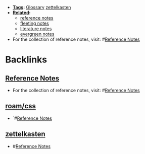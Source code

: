 - **[Tags](<Tags.md>):** [Glossary](<Glossary.md>) [zettelkasten](<zettelkasten.md>)
- **[Related](<Related.md>):**
    - [reference notes](<reference notes.md>)
    - [fleeting notes](<fleeting notes.md>)
    - [literature notes](<literature notes.md>)
    - [evergreen notes](<evergreen notes.md>)
- For the collection of reference notes, visit: #[Reference Notes](<Reference Notes.md>)

# Backlinks
## [Reference Notes](<Reference Notes.md>)
- For the collection of reference notes, visit: #[Reference Notes](<Reference Notes.md>)

## [roam/css](<roam/css.md>)
- `#[Reference Notes](<Reference Notes.md>)

## [zettelkasten](<zettelkasten.md>)
- #[Reference Notes](<Reference Notes.md>)

